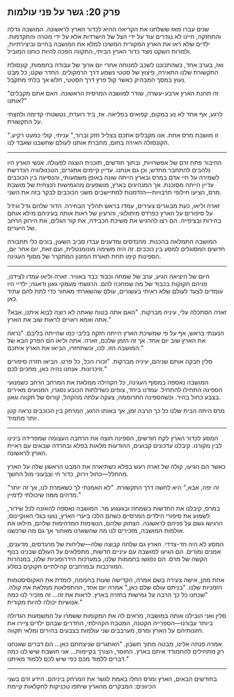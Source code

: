## פרק 20: גשר על פני עולמות

שנים עברו מאז ששלחנו את הקריאה ההיא לכדור הארץ לראשונה. המושבה גדלה והתחזקה, חיינו לא נגדרים עוד על ידי הצל של הישרדות אלא על ידי מטרה והתקדמות. ילדים שלא ראו את הארץ המקורית המשיכו למלא את המושבה בחיים וביצירתיות, ולמרות השקט מצד כדור הארץ הביתי, התקווה הפכה להיות כוחנו המוביל.

ואז, בערב אחד, כשהתכוננו לשכב למנוחה אחרי יום ארוך של עבודה בחממות, קונסולת התקשורת שלנו התאירה, פיצוץ של סטטי נשמע דרך הרמקולים. החדר שקט, כל מבט נעוץ במסך המבהיק כאשר קול פרץ דרך הסטטי, חלש אך בלתי מתקבל.

"זה תחנת הארץ ארבע-עשרה, שודר למושבה המרסית הראשונה. האם אתם מקבלים אותנו?"

לרגע, אף אחד לא נע במקום, קפואים בפליאה. אז, ביד רועדת, נטשטתי קדימה ולחצתי על התקשורת.

"זו מושבת מרס אחת. אנו מקבלים אתכם בצליל חזק וברור," עניתי, קולי כמעט רקיע. הקונסולה האירה בחום, מחברת אותנו לעולם שחשבנו שאבד לנו.

---

החיבור פתח זרם של אפשרויות, ובתוך חודשים, תוכנית הוצגה לפעולה. אנשי הארץ היו נלהבים להתחבר מחדש, וכן גם אנחנו. עדיין קיימים אתגרים; הטכנולוגיה הנדרשת לשמירה על חיי אדם במרס ובארץ הייתה שונה באופן משמעותי, והנסיעה בין הכוכבים עדיין הייתה מסוכנת. אך המנהיגים בארץ, מושפעים מהגמישות הנצחית של מושבת מרס, הציעו חילופי תרבויות—הזדמנות למתיישבים משני הכוכבים לבקר בזה את השני.

זארה וליאו, כעת מבוגרים צעירים, עמדו בראש תהליך הבחירה. הדור שלהם גדל וגידל על סיפורים על הארץ כפרדס מיתולוגי, והרעיון של ראות אותה בעיניהם מילא אותם בהירות ובציפייה. הם רצו להרגיש את משיכת הכבידה, את קור הגלים, את הירוק הרחב של היערים.

המושבה התמלאה בהכנות. מהנדסים ומדענים עבדו סביב השעון, בונים כלי תחבורה חדשים המסוגלים למסע בין כוכבים. זה היה משימה מונומנטלית, ועם זאת, יום אחר יום, הספינות קימו תחת תאורת המזנון המתקרר של מסוף העגינה.

---

היום של היציאה הגיע, ערב של שמחה וכבוד כבד באוויר. זארה וליאו עמדו לצידנו, פניהם חקוקות בכבוד של מה שמחכה להם. הרגשתי מעמקי גאון ודאגה; ילדיי היו עומדים לצעד לעולם שלא ראיתי בעשורים, עולם שהשארתי מאחור כדי לתת להם עתיד כאן.

זארה הסתכלה עלי, עיניה מברקות. "האם אתה בטוח שאתה לא רוצה לבוא איתנו, אבא? אתה ואמא ראויים לראות שוב את הארץ."

הנענתי בראש, אף על פי שמשיכת הארץ הייתה חזקה בליבי כמו שהייתה בליבם. "נראה את הארץ שוב יום אחד. אך זה הזמן שלכם, זארה. אתה וליאו הם הפרק הבא של המושבה הזו. לכו, וכשתחזרו, הביאו את הארץ איתכם."

סלין חבקה אותם שניהם, עיניה מברקות. "זכורו הכל, כל פרט. הביאו חזרה סיפורים וזיכרונות. אנחנו נהיה כאן, מחכים לכם."

המושבה נאספה במסוף העגינה, כל הקהילה ממלאת את המרחב הרחב כשמנועי הספינה התחילו להתחיל. עמדנו ביחד, צופים כשדלתות הכובע נסגרו, המנועים מאירים בצבע כחול בהיר. וכשהספינה התרוממה, צעקה עלתה מהקהל, קורוס של תקווה וגאון.

מרס היתה הבית שלנו כל כך הרבה זמן, אך באותו הרגע, המרחק בין הכוכבים נראה קטן יותר מתמיד.

---

המסע לכדור הארץ לקח חודשים, הספינה חוצה את הרחבה העצומה שמפרידה בינינו לבין מקורנו. קיבלנו עדכונים קבועים, ההודעות מלאות בפלא ובחרדה שבאים עם ראיית הארץ לראשונה.

כאשר הם הגיעו, קולה של זארה רעש בפלא כשתיארה את המבט הראשון שלה על הארץ מהחלל—כחול וירוק, כדור חי וצבעוני מול החשך.

"זה יפה, אבא," היא לחשה דרך התקשורת. "לא האמנתי לך כשאמרת לנו, אך זה יותר מדהים ממה שיכולתי לדמיין."

במרס, קיבלנו את החדשות בשמחה ובגעגוע מר. המושבה נאספה להאזנה לכל שידור, לשמוע את סיפורי הילדים המרסיים כשהם הלכו ביערי הארץ, נגעו בגלי האוקיינוס, הרגישו גשם על פניהם לראשונה. הצחוק שלהם, הנשימות המדהימות שלהם, מילאו את אולמות המושבה, מזכירים לנו מה שהשארנו מאחור אך גם מה שרכשנו.

המסע לא היה חד-צדדי. הארץ גם שלחה קבוצה שלה—שליחות של מהנדסים, מדענים, אמנים ומורים. הם הגיעו למושבה עם עיניים חדשות, מתפלאים על העולם שבנינו בנוף הקשה של מרס. הם נפגשו בחממות שלנו, במערכות הידרופוניות שלנו, במנהרות המורכבות ובמרחבים קהילתיים חקוקים בסלע.

אחת מהן, אישה צעירה בשם אמרה, הקדישה שעות בחממה, לומדת את האקוסיסטמות הזמניות שלנו. "בניתם עולם שלם כאן," אמרה יום אחד, ההתפלאות ממלאת את קולה. "שכחנו כל כך הרבה על גמישות בחזרה בארץ. לראות את זה... זה מזכיר לנו כמה אנושיות יכולה להיות מקורית."

סלין ואני הובילנו אותה במושבה, מראים לה את המקומות ששמרו על המשמעות הגדולה ביותר עבורנו—הספרייה הקטנה, המטבח הקהילתי, החדרים שבהם ילדים ציירו את חזונותיהם על הארץ ומרס, מערבבים שני עולמות בצבעים בהירים ומלאי תקווה.

אמרה פנתה אלינו, מבטה מתוך חשבון. "האתגרים שניצחתם כאן... הם דברים שאנחנו רק מתחילים להתמודד איתם בארץ. החוסר, הצורך בקיימות... אני חושבת שיש לנו כמה דברים ללמוד מכם כפי שיש לכם ללמוד מאיתנו."

---

בחודשים הבאים, הארץ ומרס החלו באמת לגשר את המרחק ביניהם. הידע זרם בשני הכיוונים: המבקרים מהארץ שיתפו טכניקות לחקלאות קיימת